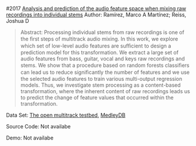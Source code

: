 #2017 [Analysis and prediction of the audio feature space when mixing raw recordings into individual stems](http://www.aes.org/e-lib/browse.cfm?elib=19245)
Author: Ramírez, Marco A Martínez; Reiss, Joshua D
>Abstract: Processing individual stems from raw recordings is one of the ﬁrst steps of multitrack audio mixing. In this work, we explore which set of low-level audio features are sufﬁcient to design a prediction model for this transformation. We extract a large set of audio features from bass, guitar, vocal and keys raw recordings and stems. We show that a procedure based on random forests classiﬁers can lead us to reduce signiﬁcantly the number of features and we use the selected audio features to train various multi-output regression models. Thus, we investigate stem processing as a content-based transformation, where the inherent content of raw recordings leads us to predict the change of feature values that occurred within the transformation.

Data Set: [The open multitrack testbed](http://multitrack.eecs.qmul.ac.uk/), [MedleyDB](https://medleydb.weebly.com/)

Source Code: Not availabe

Demo: Not availabe

